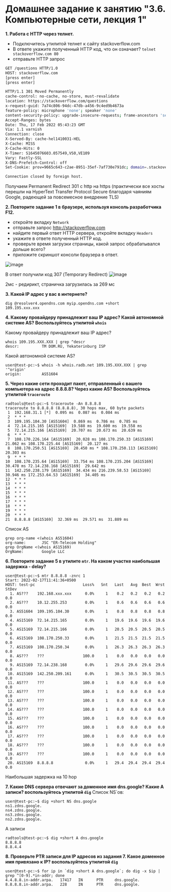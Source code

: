 # Домашнее задание к занятию "3.6. Компьютерные сети, лекция 1"

**1. Работа c HTTP через телнет.**
- Подключитесь утилитой телнет к сайту stackoverflow.com
- В ответе укажите полученный HTTP код, что он означает?
`telnet stackoverflow.com 80`
- отправьте HTTP запрос

```bash
GET /questions HTTP/1.0
HOST: stackoverflow.com
[press enter]
[press enter]

HTTP/1.1 301 Moved Permanently
cache-control: no-cache, no-store, must-revalidate
location: https://stackoverflow.com/questions
x-request-guid: 7a74c806-94dc-47db-a456-9c4ed9b4673a
feature-policy: microphone 'none'; speaker 'none'
content-security-policy: upgrade-insecure-requests; frame-ancestors 'self' https://stackexchange.com
Accept-Ranges: bytes
Date: Thu, 17 Feb 2022 05:43:23 GMT
Via: 1.1 varnish
Connection: close
X-Served-By: cache-hel1410031-HEL
X-Cache: MISS
X-Cache-Hits: 0
X-Timer: S1645076603.057549,VS0,VE109
Vary: Fastly-SSL
X-DNS-Prefetch-Control: off
Set-Cookie: prov=9665c643-c2ae-8951-35ef-7af730e791dc; domain=.stackoverflow.com; expires=Fri, 01-Jan-2055 00:00:00 GMT; path=/; HttpOnly

Connection closed by foreign host.

```
Получаем Permanent Redirect 301 с http на https (практически все хосты перешли на HyperText Transfer Protocol Secure благодаря чаяниям Google, радеющей за повсемесное внедрение TLS)

**2. Повторите задание 1 в браузере, используя консоль разработчика F12.**
- откройте вкладку `Network`
- отправьте запрос http://stackoverflow.com
- найдите первый ответ HTTP сервера, откройте вкладку `Headers`
- укажите в ответе полученный HTTP код.
- проверьте время загрузки страницы, какой запрос обрабатывался дольше всего?
- приложите скриншот консоли браузера в ответ.

![image](https://user-images.githubusercontent.com/93760545/154415568-5236e55e-8f68-4dc5-9f08-7b7c71e5364d.png)

В ответ получили код 307 (Temporary Redirect)
![image](https://user-images.githubusercontent.com/93760545/154415813-06405880-c7cc-44d8-a99f-08da1e9ce2f1.png)

2мс - редирикт, страничка загрузилась за 269 мс

**3. Какой IP адрес у вас в интернете?**

```
dig @resolver4.opendns.com myip.opendns.com +short
109.195.xxx.xxx
```

**4. Какому провайдеру принадлежит ваш IP адрес? Какой автономной системе AS? Воспользуйтесь утилитой `whois`**

Какому провайдеру принадлежит ваш IP адрес?
```
whois 109.195.XXX.XXX | grep ^descr
descr:          TM DOM.RU, Yekaterinburg ISP
```
Какой автономной системе AS?

```
user@test-pc:~$ whois -h whois.radb.net 109.195.XXX.XXX | grep '^origin'
origin:         AS51604

```

**5. Через какие сети проходит пакет, отправленный с вашего компьютера на адрес 8.8.8.8? Через какие AS? Воспользуйтесь утилитой `traceroute`**

```
radtools@test-pc:~$ traceroute -An 8.8.8.8
traceroute to 8.8.8.8 (8.8.8.8), 30 hops max, 60 byte packets
 1  192.168.31.1 [*]  0.095 ms  0.087 ms  0.084 ms
 2  * * *
 3  109.195.104.30 [AS51604]  0.869 ms  0.786 ms  0.785 ms
 4  72.14.215.165 [AS15169]  19.588 ms  19.600 ms  19.558 ms
 5  72.14.215.166 [AS15169]  20.707 ms  20.673 ms  20.639 ms
 6  * * *
 7  108.170.226.164 [AS15169]  20.028 ms 108.170.250.33 [AS15169]  21.062 ms 108.170.225.44 [AS15169]  20.127 ms
 8  108.170.250.51 [AS15169]  20.450 ms * 108.170.250.113 [AS15169]  20.303 ms
 9  * * *
10  108.170.235.64 [AS15169]  33.754 ms 108.170.235.204 [AS15169]  30.478 ms 72.14.238.168 [AS15169]  29.642 ms
11  142.250.238.179 [AS15169]  34.434 ms 216.239.58.53 [AS15169]  30.946 ms 172.253.64.53 [AS15169]  34.405 ms
12  * * *
13  * * *
14  * * *
15  * * *
16  * * *
17  * * *
18  * * *
19  * * *
20  * * *
21  8.8.8.8 [AS15169]  32.369 ms  29.571 ms  31.889 ms
```
Список AS
```
grep org-name <(whois AS51604)
org-name:       JSC "ER-Telecom Holding"
grep OrgName <(whois AS15169)
OrgName:        Google LLC
```
**6. Повторите задание 5 в утилите `mtr`. На каком участке наибольшая задержка - delay?**

```
user@test-pc:~$ mtr 8.8.8.8 -znrc 1
Start: 2022-02-17T11:41:36+0500
HOST: test-pc                     Loss%   Snt   Last   Avg  Best  Wrst StDev
  1. AS???    192.168.xxx.xxx      0.0%     1    0.2   0.2   0.2   0.2   0.0
  2. AS???    10.12.255.253        0.0%     1    0.6   0.6   0.6   0.6   0.0
  3. AS51604  109.195.104.30       0.0%     1    0.8   0.8   0.8   0.8   0.0
  4. AS15169  72.14.215.165        0.0%     1   19.6  19.6  19.6  19.6   0.0
  5. AS15169  72.14.215.166        0.0%     1   20.5  20.5  20.5  20.5   0.0
  6. AS15169  108.170.250.33       0.0%     1   21.5  21.5  21.5  21.5   0.0
  7. AS15169  108.170.250.34       0.0%     1   26.3  26.3  26.3  26.3   0.0
  8. AS???    ???                 100.0     1    0.0   0.0   0.0   0.0   0.0
  9. AS15169  72.14.238.168        0.0%     1   29.6  29.6  29.6  29.6   0.0
 10. AS15169  142.250.209.161      0.0%     1   30.5  30.5  30.5  30.5   0.0
 11. AS???    ???                 100.0     1    0.0   0.0   0.0   0.0   0.0
 12. AS???    ???                 100.0     1    0.0   0.0   0.0   0.0   0.0
 13. AS???    ???                 100.0     1    0.0   0.0   0.0   0.0   0.0
 14. AS???    ???                 100.0     1    0.0   0.0   0.0   0.0   0.0
 15. AS???    ???                 100.0     1    0.0   0.0   0.0   0.0   0.0
 16. AS???    ???                 100.0     1    0.0   0.0   0.0   0.0   0.0
 17. AS???    ???                 100.0     1    0.0   0.0   0.0   0.0   0.0
 18. AS???    ???                 100.0     1    0.0   0.0   0.0   0.0   0.0
 19. AS???    ???                 100.0     1    0.0   0.0   0.0   0.0   0.0
 20. AS15169  8.8.8.8              0.0%     1   29.4  29.4  29.4  29.4   0.0
```
Наибольшая задержка на 10 hop

**7. Какие DNS сервера отвечают за доменное имя dns.google? Какие A записи? воспользуйтесь утилитой `dig`**
Список NS`ов:

```
user@test-pc:~$ dig +short NS dns.google
ns1.zdns.google.
ns4.zdns.google.
ns3.zdns.google.
ns2.zdns.google.
```
А записи
```
radtools@test-pc:~$ dig +short A dns.google
8.8.8.8
8.8.4.4
```
**8. Проверьте PTR записи для IP адресов из задания 7. Какое доменное имя привязано к IP? воспользуйтесь утилитой `dig`**
```
user@test-pc:~$ for ip in `dig +short A dns.google`; do dig -x $ip | grep ^[0-9].*in-addr; done
4.4.8.8.in-addr.arpa.   17417   IN      PTR     dns.google.
8.8.8.8.in-addr.arpa.   228     IN      PTR     dns.google.
```
